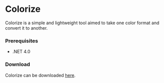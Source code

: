 Colorize
=============
Colorize is a simple and lightweight tool aimed to take one color format and convert it to another. 

### Prerequisites
* .NET 4.0

### Download
Colorize can be downloaded [here](https://github.com/InspireNXE/Colorize/releases/latest).